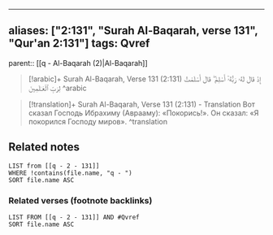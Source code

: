 
---
aliases: ["2:131", "Surah Al-Baqarah, verse 131", "Qur'an 2:131"]
tags: Qvref
---

parent:: [[q - Al-Baqarah (2)|Al-Baqarah]]

> [!arabic]+ Surah Al-Baqarah, Verse 131 (2:131)
> <span class="quran-arabic">إِذْ قَالَ لَهُۥ رَبُّهُۥٓ أَسْلِمْ ۖ قَالَ أَسْلَمْتُ لِرَبِّ ٱلْعَـٰلَمِينَ</span>
^arabic

> [!translation]+ Surah Al-Baqarah, Verse 131 (2:131) - Translation
> Вот сказал Господь Ибрахиму (Аврааму): «Покорись!». Он сказал: «Я покорился Господу миров».
^translation



## Related notes
```dataview
LIST from [[q - 2 - 131]]
WHERE !contains(file.name, "q - ")
SORT file.name ASC
```

### Related verses (footnote backlinks)
```dataview
LIST FROM [[q - 2 - 131]] AND #Qvref
SORT file.name ASC
```

